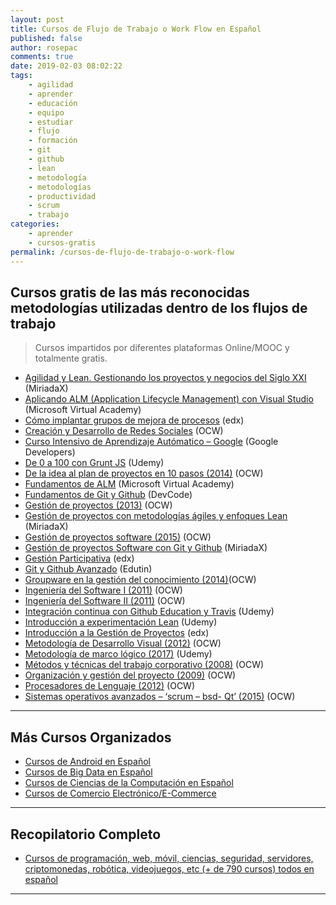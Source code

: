 ```yaml
---
layout: post
title: Cursos de Flujo de Trabajo o Work Flow en Español
published: false
author: rosepac
comments: true
date: 2019-02-03 08:02:22
tags:
    - agilidad
    - aprender
    - educación
    - equipo
    - estudiar
    - flujo
    - formación
    - git
    - github
    - lean
    - metodología
    - metodologías
    - productividad
    - scrum
    - trabajo
categories:
    - aprender
    - cursos-gratis
permalink: /cursos-de-flujo-de-trabajo-o-work-flow
---
```

## Cursos gratis de las más reconocidas metodologías utilizadas dentro de los flujos de trabajo

> Cursos impartidos por diferentes plataformas Online/MOOC y totalmente gratis.

  * [Agilidad y Lean. Gestionando los proyectos y negocios del Siglo XXI][1] (MiriadaX)
  * [Aplicando ALM (Application Lifecycle Management) con Visual Studio][2] (Microsoft Virtual Academy)
  * [Cómo implantar grupos de mejora de procesos][3] (edx)
  * [Creación y Desarrollo de Redes Sociales][4] (OCW)
  * [Curso Intensivo de Aprendizaje Autómatico &#8211; Google][5] (Google Developers)
  * [De 0 a 100 con Grunt JS][6] (Udemy)
  * [De la idea al plan de proyectos en 10 pasos (2014)][7] (OCW)
  * [Fundamentos de ALM][8] (Microsoft Virtual Academy)
  * [Fundamentos de Git y Github][9] (DevCode)
  * [Gestión de proyectos (2013)][10] (OCW)
  * [Gestión de proyectos con metodologías ágiles y enfoques Lean][11] (MiriadaX)
  * [Gestión de proyectos software (2015)][12] (OCW)
  * [Gestión de proyectos Software con Git y Github][13] (MiriadaX)
  * [Gestión Participativa][14] (edx)
  * [Git y Github Avanzado][15] (Edutin)
  * [Groupware en la gestión del conocimiento (2014)][16](OCW)
  * [Ingeniería del Software I (2011)][17] (OCW)
  * [Ingeniería del Software II (2011)][18] (OCW)
  * [Integración continua con Github Education y Travis][19] (Udemy)
  * [Introducción a experimentación Lean][20] (Udemy)
  * [Introducción a la Gestión de Proyectos][21] (edx)
  * [Metodología de Desarrollo Visual (2012)][22] (OCW)
  * [Metodología de marco lógico (2017)][23] (Udemy)
  * [Métodos y técnicas del trabajo corporativo (2008)][24] (OCW)
  * [Organización y gestión del proyecto (2009)][25] (OCW)
  * [Procesadores de Lenguaje (2012)][26] (OCW)
  * [Sistemas operativos avanzados &#8211; &#8216;scrum &#8211; bsd- Qt&#8217; (2015)][27] (OCW)

* * *

## Más Cursos Organizados

  * [Cursos de Android en Español][28]
  * [Cursos de Big Data en Español][29]
  * [Cursos de Ciencias de la Computación en Español][30]
  * [Cursos de Comercio Electrónico/E-Commerce][31]

* * *

## Recopilatorio Completo

  * [Cursos de programación, web, móvil, ciencias, seguridad, servidores, criptomonedas, robótica, videojuegos, etc (+ de 790 cursos) todos en español][32]

* * *

 [1]: https://miriadax.net/web/agilidad-y-lean-gestionando-los-proyectos-y-negocios-del-s-xxi-6-edicion-
 [2]: https://mva.microsoft.com/es-es/training-courses/aplicando-alm-application-lifecycle-management-con-visual-studio-11570
 [3]: https://www.edx.org/course/como-implantar-grupos-de-mejora-de-upvalenciax-gm201x-0
 [4]: http://ocw.um.es/cc.-sociales/creacion-y-desarrollo-de-redes-sociales
 [5]: https://developers.google.com/machine-learning/crash-course
 [6]: https://www.udemy.com/de-0-a-100-con-grunt-js
 [7]: https://ocw.ehu.eus/course/view.php?id=336
 [8]: https://mva.microsoft.com/es-es/training-courses/fundamentos-de-alm-16960
 [9]: https://devcode.la/cursos/git
 [10]: https://ocw.ehu.eus/course/view.php?id=202
 [11]: https://miriadax.net/web/gestion-de-proyectos-con-metodologias-agiles-y-enfoques-lean-3-edicion-
 [12]: https://ocw.unican.es/course/view.php?id=23
 [13]: https://miriadax.net/web/gitmooc/inicio
 [14]: https://www.edx.org/course/gestion-participativa-high-involvement-upvalenciax-gp201x-0
 [15]: https://edutin.com/curso-de-git-y-github-avanzado-3559
 [16]: https://ocw.ehu.eus/course/view.php?id=326
 [17]: https://ocw.unican.es/course/view.php?id=169
 [18]: https://ocw.unican.es/course/view.php?id=170
 [19]: https://www.udemy.com/integracion-continua-con-github-education-y-travis
 [20]: https://www.udemy.com/introduccion-a-experimentacion-lean
 [21]: https://www.edx.org/course/introduccion-la-gestion-de-proyectos-upvalenciax-igp101-x
 [22]: http://ocw.uc3m.es/ingenieria-informatica/metodologia-de-desarrollo-visual
 [23]: https://www.udemy.com/metodologia-de-marco-logico
 [24]: http://ocw.uc3m.es/ingenieria-informatica/metodos-y-tecnicas-de-trabajo-corporativo
 [25]: https://ocw.unican.es/course/view.php?id=207
 [26]: https://ocw.unican.es/course/view.php?id=158
 [27]: https://campusvirtual.ull.es/ocw/course/view.php?id=119
 [28]: https://mundoframework.com/cursos-android/
 [29]: https://mundoframework.com/cursos-big-data/
 [30]: https://mundoframework.com/cursos-ciencias-computacion/
 [31]: https://mundoframework.com/cursos-de-comercio-electronico/
 [32]: https://mundoframework.com/cursos-de-programacion-web-movil-ciencias-seguridad-servidores-criptomonedas/